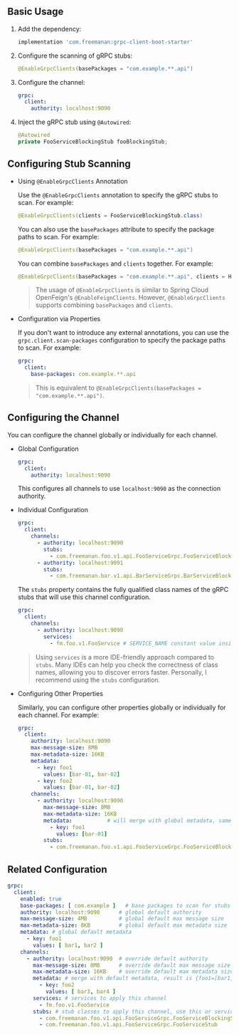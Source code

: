 ## Basic Usage

1. Add the dependency:

    ```groovy
    implementation 'com.freemanan:grpc-client-boot-starter'
    ```

2. Configure the scanning of gRPC stubs:

    ```java
    @EnableGrpcClients(basePackages = "com.example.**.api")
    ```

3. Configure the channel:

    ```yaml
    grpc:
      client:
        authority: localhost:9090
    ```

4. Inject the gRPC stub using `@Autowired`:

    ```java
    @Autowired
    private FooServiceBlockingStub fooBlockingStub;
    ```

## Configuring Stub Scanning

- Using `@EnableGrpcClients` Annotation

  Use the `@EnableGrpcClients` annotation to specify the gRPC stubs to scan. For example:

    ```java
    @EnableGrpcClients(clients = FooServiceBlockingStub.class)
    ```

  You can also use the `basePackages` attribute to specify the package paths to scan. For example:

    ```java
    @EnableGrpcClients(basePackages = "com.example.**.api")
    ```

  You can combine `basePackages` and `clients` together. For example:

    ```java
    @EnableGrpcClients(basePackages = "com.example.**.api", clients = HealthBlockingStub.class)
    ```

  > The usage of `@EnableGrpcClients` is similar to Spring Cloud OpenFeign's `@EnableFeignClients`.
  However, `@EnableGrpcClients`
  supports combining `basePackages` and `clients`.

- Configuration via Properties

  If you don't want to introduce any external annotations, you can use the `grpc.client.scan-packages` configuration to
  specify the package paths to scan. For example:

  ```yaml
  grpc:
    client:
      base-packages: com.example.**.api
  ```

  > This is equivalent to `@EnableGrpcClients(basePackages = "com.example.**.api")`.

## Configuring the Channel

You can configure the channel globally or individually for each channel.

- Global Configuration

  ```yaml
  grpc:
    client:
      authority: localhost:9090
  ```

  This configures all channels to use `localhost:9090` as the connection authority.

- Individual Configuration

  ```yaml
  grpc:
    client:
      channels:
        - authority: localhost:9090
          stubs:
            - com.freemanan.foo.v1.api.FooServiceGrpc.FooServiceBlockingStub
        - authority: localhost:9091
          stubs:
            - com.freemanan.bar.v1.api.BarServiceGrpc.BarServiceBlockingStub
  ```

  The `stubs` property contains the fully qualified class names of the gRPC stubs that will use this channel
  configuration.

  ```yaml
  grpc:
    client:
      channels:
        - authority: localhost:9090
          services:
            - fm.foo.v1.FooService # SERVICE_NAME constant value inside the Protobuf-generated gRPC class, in the format of <package>.<service>
  ```

  > Using `services` is a more IDE-friendly approach compared to `stubs`. Many IDEs can help you check the correctness
  of class names, allowing you to discover errors faster. Personally, I recommend using the `stubs` configuration.

- Configuring Other Properties

  Similarly, you can configure other properties globally or individually for each channel. For example:

  ```yaml
  grpc:
    client:
      authority: localhost:9090
      max-message-size: 8MB
      max-metadata-size: 16KB
      metadata:
        - key: foo1
          values: [bar-01, bar-02]
        - key: foo2
          values: [bar-01, bar-02]
      channels:
        - authority: localhost:9090
          max-message-size: 8MB
          max-metadata-size: 16KB
          metadata:           # will merge with global metadata, same key will be overwritten, different key will be added, the result is: {foo1: [bar-01], foo2: [bar-01, bar-02]}
            - key: foo1
              values: [bar-01]
          stubs:
            - com.freemanan.foo.v1.api.FooServiceGrpc.FooServiceBlockingStub
  ```  

## Related Configuration

```yaml
grpc:
  client:
    enabled: true
    base-packages: [ com.example ]   # base packages to scan for stubs
    authority: localhost:9090      # global default authority
    max-message-size: 4MB          # global default max message size
    max-metadata-size: 8KB         # global default max metadata size
    metadata: # global default metadata
      - key: foo1
        values: [ bar1, bar2 ]
    channels:
      - authority: localhost:9090  # override default authority
        max-message-size: 8MB      # override default max message size
        max-metadata-size: 16KB    # override default max metadata size
        metadata: # merge with default metadata, result is {foo1=[bar1, bar2], foo2=[bar3, bar4]}
          - key: foo2
            values: [ bar3, bar4 ]
        services: # services to apply this channel
          - fm.foo.v1.FooService
        stubs: # stub classes to apply this channel, use this or services, use this first if both set
          - com.freemanan.foo.v1.api.FooServiceGrpc.FooServiceBlockingStub
          - com.freemanan.foo.v1.api.FooServiceGrpc.FooServiceStub
```